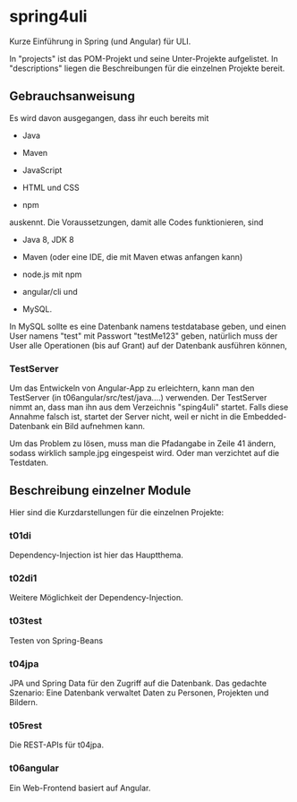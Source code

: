 # spring4uli

Kurze Einführung in Spring (und Angular) für ULI.

In "projects" ist das POM-Projekt und seine Unter-Projekte aufgelistet. 
In "descriptions" liegen die Beschreibungen
für die einzelnen Projekte bereit.


## Gebrauchsanweisung

Es wird davon ausgegangen, dass ihr euch bereits mit 

* Java

* Maven

* JavaScript

* HTML und CSS

* npm

auskennt. Die Voraussetzungen, damit alle Codes funktionieren, sind

* Java 8, JDK 8

* Maven (oder eine IDE, die mit Maven etwas anfangen kann)

* node.js mit npm

* angular/cli und

* MySQL.

In MySQL sollte es eine Datenbank namens testdatabase geben, und 
einen User namens "test" mit Passwort "testMe123" geben, natürlich muss
der User alle Operationen (bis auf Grant) auf der Datenbank ausführen
können,


### TestServer

Um das Entwickeln von Angular-App zu erleichtern, kann man den 
TestServer (in t06angular/src/test/java....) verwenden. Der TestServer
nimmt an, dass man ihn aus dem Verzeichnis "sping4uli" startet. Falls
diese Annahme falsch ist, startet der Server nicht, weil er nicht
in die Embedded-Datenbank ein Bild aufnehmen kann. 

Um das Problem zu lösen, muss man die Pfadangabe in Zeile 41 ändern,
sodass wirklich sample.jpg eingespeist wird. Oder man verzichtet
auf die Testdaten.


## Beschreibung einzelner Module

Hier sind die Kurzdarstellungen für die einzelnen Projekte:


### t01di

Dependency-Injection ist hier das Hauptthema.


### t02di1

Weitere Möglichkeit der Dependency-Injection.


### t03test

Testen von Spring-Beans


### t04jpa

JPA und Spring Data für den Zugriff auf die Datenbank. Das gedachte
Szenario: Eine Datenbank verwaltet Daten zu Personen, Projekten und
Bildern.


### t05rest

Die REST-APIs für t04jpa.


### t06angular

Ein Web-Frontend basiert auf Angular.




